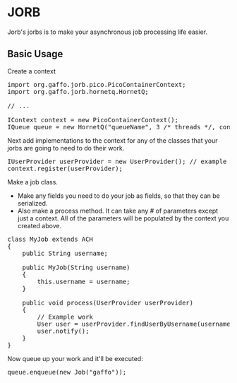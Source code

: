 JORB
================================

Jorb's jorbs is to make your asynchronous job processing life easier.


Basic Usage
-------------------------------

Create a context
<pre>
import org.gaffo.jorb.pico.PicoContainerContext;
import org.gaffo.jorb.hornetq.HornetQ;

// ...

IContext context = new PicoContainerContext();
IQueue queue = new HornetQ("queueName", 3 /* threads */, context);
</pre>

Next add implementations to the context for any of the classes that your jorbs are going to need to do their work.

<pre>
IUserProvider userProvider = new UserProvider(); // example class, use your own
context.register(userProvider);
</pre>

Make a job class. 
- Make any fields you need to do your job as fields, so that they can be serialized. 
- Also make a process method. It can take any # of parameters except just a context. All of the parameters will be
populated by the context you created above.

<pre>
class MyJob extends ACH
{
    public String username;
    
    public MyJob(String username)
    {
        this.username = username;
    }

    public void process(UserProvider userProvider)
    {
        // Example work
        User user = userProvider.findUserByUsername(username);
        user.notify();
    }
}
</pre>

Now queue up your work and it'll be executed:
<pre>
queue.enqueue(new Job("gaffo"));
</pre>
